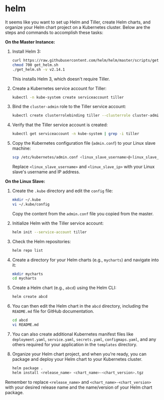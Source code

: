 # helm
It seems like you want to set up Helm and Tiller, create Helm charts, and organize your Helm chart project on a Kubernetes cluster. Below are the steps and commands to accomplish these tasks:

**On the Master Instance:**

1. Install Helm 3:

   ```bash
   curl https://raw.githubusercontent.com/helm/helm/master/scripts/get-helm-3 > get_helm.sh
   chmod 700 get_helm.sh
   ./get_helm.sh -v v2.14.1
   ```

   This installs Helm 3, which doesn't require Tiller.

2. Create a Kubernetes service account for Tiller:

   ```bash
   kubectl -n kube-system create serviceaccount tiller
   ```

3. Bind the `cluster-admin` role to the Tiller service account:

   ```bash
   kubectl create clusterrolebinding tiller --clusterrole cluster-admin --serviceaccount=kube-system:tiller
   ```

4. Verify that the Tiller service account is created:

   ```bash
   kubectl get serviceaccount -n kube-system | grep -i tiller
   ```

5. Copy the Kubernetes configuration file (`admin.conf`) to your Linux slave machine:

   ```bash
   scp /etc/kubernetes/admin.conf <linux_slave_username>@<linux_slave_ip>:~/.kube/config
   ```

   Replace `<linux_slave_username>` and `<linux_slave_ip>` with your Linux slave's username and IP address.

**On the Linux Slave:**

1. Create the `.kube` directory and edit the `config` file:

   ```bash
   mkdir ~/.kube
   vi ~/.kube/config
   ```

   Copy the content from the `admin.conf` file you copied from the master.

2. Initialize Helm with the Tiller service account:

   ```bash
   helm init --service-account tiller
   ```

3. Check the Helm repositories:

   ```bash
   helm repo list
   ```

4. Create a directory for your Helm charts (e.g., `mycharts`) and navigate into it:

   ```bash
   mkdir mycharts
   cd mycharts
   ```

5. Create a Helm chart (e.g., `abcd`) using the Helm CLI:

   ```bash
   helm create abcd
   ```

6. You can then edit the Helm chart in the `abcd` directory, including the `README.md` file for GitHub documentation.

   ```bash
   cd abcd
   vi README.md
   ```

7. You can also create additional Kubernetes manifest files like `deployment.yaml`, `service.yaml`, `secrets.yaml`, `configmaps.yaml`, and any others required for your application in the `templates` directory.

8. Organize your Helm chart project, and when you're ready, you can package and deploy your Helm chart to your Kubernetes cluster.

   ```bash
   helm package .
   helm install <release_name> <chart_name>-<chart_version>.tgz
   ```

Remember to replace `<release_name>` and `<chart_name>-<chart_version>` with your desired release name and the name/version of your Helm chart package.
